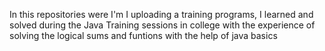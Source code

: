 In this repositories were I'm I uploading a training programs, I learned and solved during the Java Training sessions in college
with the experience of solving the logical sums and funtions with the help of java basics
